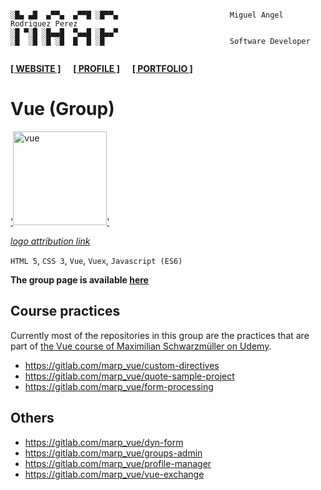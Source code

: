 ```

░█▄ ▄█  ▄▀▀▄  ▄▀▀█ ░█▀▀▄                         Miguel Angel Rodriguez Perez
░█ ▀░█ ░█▄▄█  ▀▄▄█ ░█▄▄▀
░█  ░█ ░█ ░█  █  █ ░█                            Software Developer
       
```

[website_link]: https://marp.rocks/
[git_profile]: https://github.com/marp-dev
[portfolio_link]: https://github.com/marp-dev/marp-dev/wiki/PORTFOLIO

**[<ins>[ WEBSITE ]</ins>][website_link]** &nbsp;&nbsp;&nbsp; **[<ins>[ PROFILE ]</ins>][git_profile]** &nbsp;&nbsp;&nbsp; **[<ins>[ PORTFOLIO ]</ins>][portfolio_link]**



# Vue (Group)

[attribution_link1]: https://commons.wikimedia.org/wiki/File:Vue.js_Logo_2.svg
[details_page1]: https://gitlab.com/marp_vue
[repo_link1]: #
[product_link1]: #

['<img src="https://upload.wikimedia.org/wikipedia/commons/9/95/Vue.js_Logo_2.svg" alt="vue" height="150"/>'][details_page1]

_[logo attribution link][attribution_link1]_

`HTML 5`, `CSS 3`, `Vue`, `Vuex`, `Javascript (ES6)`

**The group page is available [here][details_page1]**



## Course practices

Currently most of the repositories in this group are the practices that are part of [the Vue course of Maximilian Schwarzmüller on Udemy](https://www.udemy.com/course/vuejs-2-the-complete-guide/).

- https://gitlab.com/marp_vue/custom-directives
- https://gitlab.com/marp_vue/quote-sample-project
- https://gitlab.com/marp_vue/form-processing



## Others

- https://gitlab.com/marp_vue/dyn-form
- https://gitlab.com/marp_vue/groups-admin
- https://gitlab.com/marp_vue/profile-manager
- https://gitlab.com/marp_vue/vue-exchange